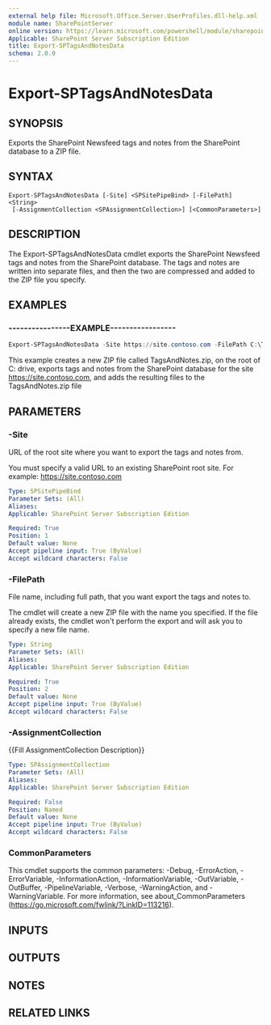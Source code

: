 ```yaml
---
external help file: Microsoft.Office.Server.UserProfiles.dll-help.xml
module name: SharePointServer
online version: https://learn.microsoft.com/powershell/module/sharepoint-server/export-sptagsandnotesdata
Applicable: SharePoint Server Subscription Edition
title: Export-SPTagsAndNotesData
schema: 2.0.0
---
```


# Export-SPTagsAndNotesData

## SYNOPSIS
Exports the SharePoint Newsfeed tags and notes from the SharePoint database to a ZIP file.

## SYNTAX

```
Export-SPTagsAndNotesData [-Site] <SPSitePipeBind> [-FilePath] <String>
 [-AssignmentCollection <SPAssignmentCollection>] [<CommonParameters>]
```

## DESCRIPTION
The Export-SPTagsAndNotesData cmdlet exports the SharePoint Newsfeed tags and notes from the SharePoint database.
The tags and notes are written into separate files, and then the two are compressed and added to the ZIP file you specify.

## EXAMPLES

### ----------------EXAMPLE----------------- 
```powershell
Export-SPTagsAndNotesData -Site https://site.contoso.com -FilePath C:\TagsAndNotes.zip
```

This example creates a new ZIP file called TagsAndNotes.zip, on the root of C: drive, exports tags and notes from the SharePoint database for the site https://site.contoso.com, and adds the resulting files to the TagsAndNotes.zip file

## PARAMETERS

### -Site
URL of the root site where you want to export the tags and notes from.

You must specify a valid URL to an existing SharePoint root site.
For example: https://site.contoso.com

```yaml
Type: SPSitePipeBind
Parameter Sets: (All)
Aliases: 
Applicable: SharePoint Server Subscription Edition

Required: True
Position: 1
Default value: None
Accept pipeline input: True (ByValue)
Accept wildcard characters: False
```

### -FilePath
File name, including full path, that you want export the tags and notes to.

The cmdlet will create a new ZIP file with the name you specified.
If the file already exists, the cmdlet won't perform the export and will ask you to specify a new file name.

```yaml
Type: String
Parameter Sets: (All)
Aliases: 
Applicable: SharePoint Server Subscription Edition

Required: True
Position: 2
Default value: None
Accept pipeline input: True (ByValue)
Accept wildcard characters: False
```

### -AssignmentCollection
{{Fill AssignmentCollection Description}}

```yaml
Type: SPAssignmentCollection
Parameter Sets: (All)
Aliases: 
Applicable: SharePoint Server Subscription Edition

Required: False
Position: Named
Default value: None
Accept pipeline input: True (ByValue)
Accept wildcard characters: False
```

### CommonParameters
This cmdlet supports the common parameters: -Debug, -ErrorAction, -ErrorVariable, -InformationAction, -InformationVariable, -OutVariable, -OutBuffer, -PipelineVariable, -Verbose, -WarningAction, and -WarningVariable. For more information, see about_CommonParameters (https://go.microsoft.com/fwlink/?LinkID=113216).

## INPUTS

## OUTPUTS

## NOTES

## RELATED LINKS
